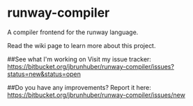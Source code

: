 # runway-compiler
A compiler frontend for the runway language.

Read the wiki page to learn more about this project.

##See what I'm working on
Visit my issue tracker: https://bitbucket.org/jbrunhuber/runway-compiler/issues?status=new&status=open

##Do you have any improvements?
Report it here: https://bitbucket.org/jbrunhuber/runway-compiler/issues/new
